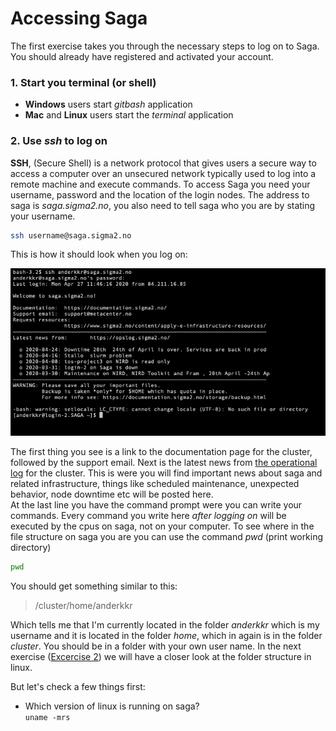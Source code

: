 # Accessing Saga

The first exercise takes you through the necessary steps to log on to Saga.
You should already have registered and activated your account.

### 1. Start you terminal (or shell)
- **Windows** users start _gitbash_ application
- **Mac** and **Linux** users start the _terminal_ application

### 2. Use _ssh_ to log on
**SSH**, (Secure Shell) is a network protocol that gives users a secure way to access a computer over an unsecured network typically used to log into a remote machine and execute commands. To access Saga you need your username, password and the location of the login nodes. The address to saga is _saga.sigma2.no_, you also need to tell saga who you are by stating your username.

``` bash
ssh username@saga.sigma2.no
```
This is how it should look when you log on:

![ssh saga](/images/01_ssh_saga.png)

The first thing you see is a link to the documentation page for the cluster, followed by the support email. Next is the latest news from [the operational log](https://opslog.sigma2.no/) for the cluster. This is were you will find important news about saga and related infrastructure, things like scheduled maintenance, unexpected behavior, node downtime etc will be posted here.  
At the last line you have the command prompt were you can write your commands. Every command you write here _after logging on_ will be executed by the cpus on saga, not on your computer. To see where in the file structure on saga you are you can use the command _pwd_ (print working directory)
``` bash
pwd
```
You should get something similar to this:
>/cluster/home/anderkkr  

Which tells me that I'm currently located in the folder _anderkkr_ which is my username and it is located in the folder _home_, which in again is in the folder _cluster_. You should be in a folder with your own user name. In the next exercise ([Excercise 2](Exercises/Exercise_2.md)) we will have a closer look at the folder structure in linux.

But let's check a few things first:
- Which version of linux is running on saga?   
``` uname -mrs ``` 
